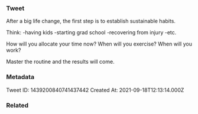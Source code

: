 ### Tweet
After a big life change, the first step is to establish sustainable habits.

Think:
-having kids
-starting grad school
-recovering from injury
-etc.

How will you allocate your time now? When will you exercise? When will you work?

Master the routine and the results will come.

### Metadata
Tweet ID: 1439200840741437442
Created At: 2021-09-18T12:13:14.000Z

### Related

